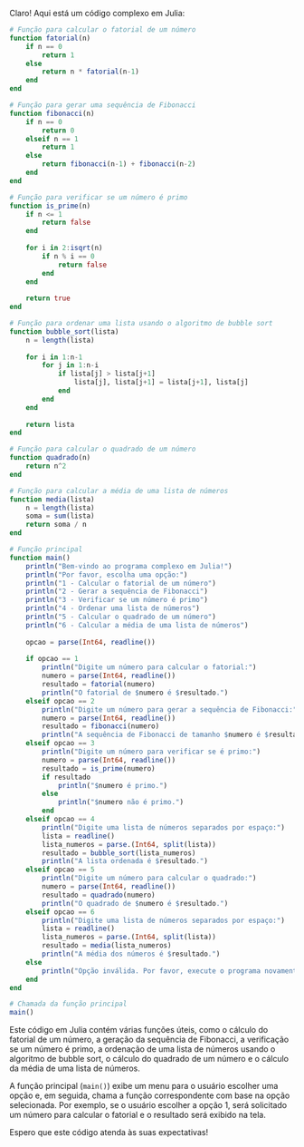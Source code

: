 Claro! Aqui está um código complexo em Julia:

```julia
# Função para calcular o fatorial de um número
function fatorial(n)
    if n == 0
        return 1
    else
        return n * fatorial(n-1)
    end
end

# Função para gerar uma sequência de Fibonacci
function fibonacci(n)
    if n == 0
        return 0
    elseif n == 1
        return 1
    else
        return fibonacci(n-1) + fibonacci(n-2)
    end
end

# Função para verificar se um número é primo
function is_prime(n)
    if n <= 1
        return false
    end
    
    for i in 2:isqrt(n)
        if n % i == 0
            return false
        end
    end
    
    return true
end

# Função para ordenar uma lista usando o algoritmo de bubble sort
function bubble_sort(lista)
    n = length(lista)
    
    for i in 1:n-1
        for j in 1:n-i
            if lista[j] > lista[j+1]
                lista[j], lista[j+1] = lista[j+1], lista[j]
            end
        end
    end
    
    return lista
end

# Função para calcular o quadrado de um número
function quadrado(n)
    return n^2
end

# Função para calcular a média de uma lista de números
function media(lista)
    n = length(lista)
    soma = sum(lista)
    return soma / n
end

# Função principal
function main()
    println("Bem-vindo ao programa complexo em Julia!")
    println("Por favor, escolha uma opção:")
    println("1 - Calcular o fatorial de um número")
    println("2 - Gerar a sequência de Fibonacci")
    println("3 - Verificar se um número é primo")
    println("4 - Ordenar uma lista de números")
    println("5 - Calcular o quadrado de um número")
    println("6 - Calcular a média de uma lista de números")
    
    opcao = parse(Int64, readline())
    
    if opcao == 1
        println("Digite um número para calcular o fatorial:")
        numero = parse(Int64, readline())
        resultado = fatorial(numero)
        println("O fatorial de $numero é $resultado.")
    elseif opcao == 2
        println("Digite um número para gerar a sequência de Fibonacci:")
        numero = parse(Int64, readline())
        resultado = fibonacci(numero)
        println("A sequência de Fibonacci de tamanho $numero é $resultado.")
    elseif opcao == 3
        println("Digite um número para verificar se é primo:")
        numero = parse(Int64, readline())
        resultado = is_prime(numero)
        if resultado
            println("$numero é primo.")
        else
            println("$numero não é primo.")
        end
    elseif opcao == 4
        println("Digite uma lista de números separados por espaço:")
        lista = readline()
        lista_numeros = parse.(Int64, split(lista))
        resultado = bubble_sort(lista_numeros)
        println("A lista ordenada é $resultado.")
    elseif opcao == 5
        println("Digite um número para calcular o quadrado:")
        numero = parse(Int64, readline())
        resultado = quadrado(numero)
        println("O quadrado de $numero é $resultado.")
    elseif opcao == 6
        println("Digite uma lista de números separados por espaço:")
        lista = readline()
        lista_numeros = parse.(Int64, split(lista))
        resultado = media(lista_numeros)
        println("A média dos números é $resultado.")
    else
        println("Opção inválida. Por favor, execute o programa novamente e escolha uma opção válida.")
    end
end

# Chamada da função principal
main()
```

Este código em Julia contém várias funções úteis, como o cálculo do fatorial de um número, a geração da sequência de Fibonacci, a verificação se um número é primo, a ordenação de uma lista de números usando o algoritmo de bubble sort, o cálculo do quadrado de um número e o cálculo da média de uma lista de números.

A função principal (`main()`) exibe um menu para o usuário escolher uma opção e, em seguida, chama a função correspondente com base na opção selecionada. Por exemplo, se o usuário escolher a opção 1, será solicitado um número para calcular o fatorial e o resultado será exibido na tela.

Espero que este código atenda às suas expectativas!